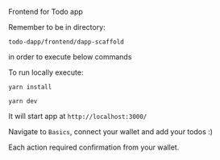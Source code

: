 Frontend for Todo app

Remember to be in directory:

`todo-dapp/frontend/dapp-scaffold`

in order to execute below commands

To run locally execute:

`yarn install`

`yarn dev`

It will start app at `http://localhost:3000/`

Navigate to `Basics`, connect your wallet and add your todos :)

Each action required confirmation from your wallet.